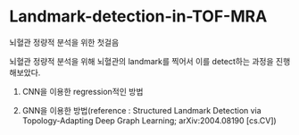 # Landmark-detection-in-TOF-MRA
뇌혈관 정량적 분석을 위한 첫걸음

뇌혈관 정량적 분석을 위해 뇌혈관의 landmark를 찍어서 이를 detect하는 과정을 진행해보았다.
1. CNN을 이용한 regression적인 방법

2. GNN을 이용한 방법(reference : Structured Landmark Detection via Topology-Adapting Deep Graph Learning; 	arXiv:2004.08190 [cs.CV])

